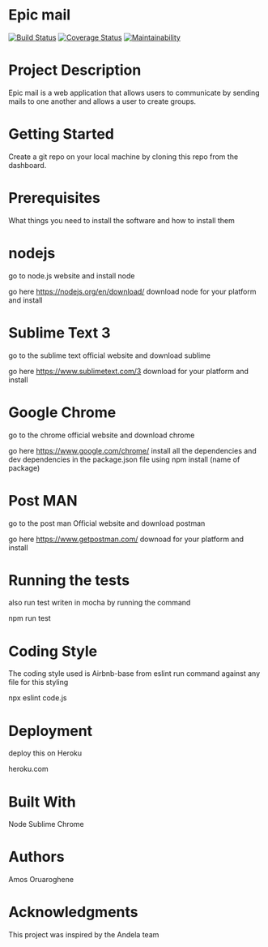 # Epic mail

[![Build Status](https://travis-ci.org/amoskeyz/Epic-mail.svg?branch=develop)](https://travis-ci.org/amoskeyz/Epic-mail)
[![Coverage Status](https://coveralls.io/repos/github/amoskeyz/Epic-mail/badge.svg?branch=develop)](https://coveralls.io/github/amoskeyz/Epic-mail?branch=develop)
[![Maintainability](https://api.codeclimate.com/v1/badges/fd1d5735c61d510da04b/maintainability)](https://codeclimate.com/github/amoskeyz/Epic-mail/maintainability)

# Project Description
Epic mail is a web application that allows users to communicate by sending mails to one another and allows a user to create groups.

# Getting Started
Create a git repo on your local machine by cloning this repo from the dashboard.

# Prerequisites
What things you need to install the software and how to install them

# nodejs
go to node.js website and install node

go here https://nodejs.org/en/download/
download node for your platform and install

# Sublime Text 3
go to the sublime text official website and download sublime

go here https://www.sublimetext.com/3
download for your platform and install

# Google Chrome
go to the chrome official website and download chrome

go here https://www.google.com/chrome/
install all the dependencies and dev dependencies in the package.json file using npm install (name of package)

# Post MAN
go to the post man Official website and download postman

go here https://www.getpostman.com/
downoad for your platform and install

# Running the tests
also run test writen in mocha by running the command

npm run test
# Coding Style
The coding style used is Airbnb-base from eslint run command against any file for this styling

npx eslint code.js
# Deployment
deploy this on Heroku

heroku.com
# Built With
Node Sublime Chrome

# Authors
Amos Oruaroghene

# Acknowledgments
This project was inspired by the Andela team
